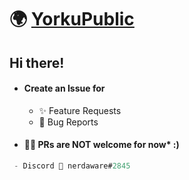 # 🌍 [YorkuPublic](https://apps.apple.com/ca/app/york-uni/id1602993186)

## Hi there!

- #### Create an Issue for 
  - ✨ Feature Requests
  - 🐞 Bug Reports

- #### 🙅‍♂️ PRs are  NOT welcome for now* :)

```js
 - Discord 💬 nerdaware#2845
```
